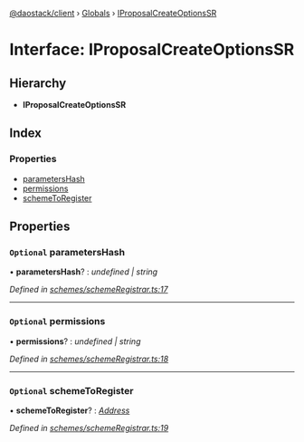[@daostack/client](../README.md) › [Globals](../globals.md) › [IProposalCreateOptionsSR](iproposalcreateoptionssr.md)

# Interface: IProposalCreateOptionsSR

## Hierarchy

* **IProposalCreateOptionsSR**

## Index

### Properties

* [parametersHash](iproposalcreateoptionssr.md#optional-parametershash)
* [permissions](iproposalcreateoptionssr.md#optional-permissions)
* [schemeToRegister](iproposalcreateoptionssr.md#optional-schemetoregister)

## Properties

### `Optional` parametersHash

• **parametersHash**? : *undefined | string*

*Defined in [schemes/schemeRegistrar.ts:17](https://github.com/daostack/client/blob/84a7af3/src/schemes/schemeRegistrar.ts#L17)*

___

### `Optional` permissions

• **permissions**? : *undefined | string*

*Defined in [schemes/schemeRegistrar.ts:18](https://github.com/daostack/client/blob/84a7af3/src/schemes/schemeRegistrar.ts#L18)*

___

### `Optional` schemeToRegister

• **schemeToRegister**? : *[Address](../globals.md#address)*

*Defined in [schemes/schemeRegistrar.ts:19](https://github.com/daostack/client/blob/84a7af3/src/schemes/schemeRegistrar.ts#L19)*
